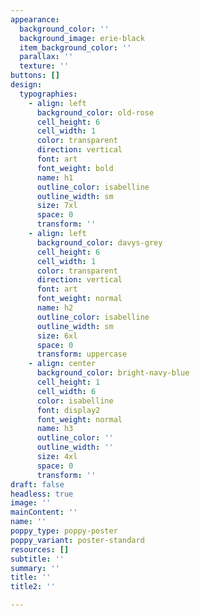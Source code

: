 ```yaml
---
appearance:
  background_color: ''
  background_image: erie-black
  item_background_color: ''
  parallax: ''
  texture: ''
buttons: []
design:
  typographies:
    - align: left
      background_color: old-rose
      cell_height: 6
      cell_width: 1
      color: transparent
      direction: vertical
      font: art
      font_weight: bold
      name: h1
      outline_color: isabelline
      outline_width: sm
      size: 7xl
      space: 0
      transform: ''
    - align: left
      background_color: davys-grey
      cell_height: 6
      cell_width: 1
      color: transparent
      direction: vertical
      font: art
      font_weight: normal
      name: h2
      outline_color: isabelline
      outline_width: sm
      size: 6xl
      space: 0
      transform: uppercase
    - align: center
      background_color: bright-navy-blue
      cell_height: 1
      cell_width: 6
      color: isabelline
      font: display2
      font_weight: normal
      name: h3
      outline_color: ''
      outline_width: ''
      size: 4xl
      space: 0
      transform: ''
draft: false
headless: true
image: ''
mainContent: ''
name: ''
poppy_type: poppy-poster
poppy_variant: poster-standard
resources: []
subtitle: ''
summary: ''
title: ''
title2: ''

---
```


